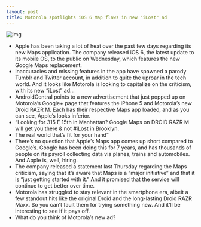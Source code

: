 ```yaml
---
layout: post
title: Motorola spotlights iOS 6 Map flaws in new "iLost" ad
---
```

![img](http://media.idownloadblog.com/wp-content/uploads/2012/09/iLost.jpg)
* Apple has been taking a lot of heat over the past few days regarding its new Maps application. The company released iOS 6, the latest update to its mobile OS, to the public on Wednesday, which features the new Google Maps replacement.
* Inaccuracies and missing features in the app have spawned a parody Tumblr and Twitter account, in addition to quite the uproar in the tech world. And it looks like Motorola is looking to capitalize on the criticism, with its new “iLost” ad…
* AndroidCentral points to a new advertisement that just popped up on Motorola’s Google+ page that features the iPhone 5 and Motorola’s new Droid RAZR M. Each has their respective Maps app loaded, and as you can see, Apple’s looks inferior.
* “Looking for 315 E 15th in Manhattan? Google Maps on DROID RAZR M will get you there & not #iLost in Brooklyn.
* The real world that’s fit for your hand”
* There’s no question that Apple’s Maps app comes up short compared to Google’s. Google has been doing this for 7 years, and has thousands of people on its payroll collecting data via planes, trains and automobiles. And Apple is, well, hiring.
* The company released a statement last Thursday regarding the Maps criticism, saying that it’s aware that Maps is a “major initiative” and that it is “just getting started with it.” And it promised that the service will continue to get better over time.
* Motorola has struggled to stay relevant in the smartphone era, albeit a few standout hits like the original Droid and the long-lasting Droid RAZR Maxx. So you can’t fault them for trying something new. And it’ll be interesting to see if it pays off.
* What do you think of Motorola’s new ad?

